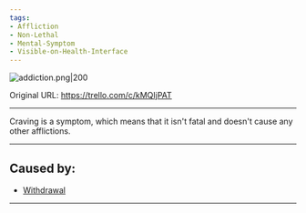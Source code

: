 ```yaml
---
tags:
- Affliction
- Non-Lethal
- Mental-Symptom
- Visible-on-Health-Interface
---
```


![addiction.png\|200](/Symptoms/Craving%20-%20Attachments/6718845db30472d958dd7c4a.png)

Original URL: https://trello.com/c/kMQIjPAT

---

Craving is a symptom, which means that it isn't fatal and doesn't cause any other afflictions.

---

## Caused by:

- [Withdrawal](../Head_Brain/Withdrawal.md)

---

